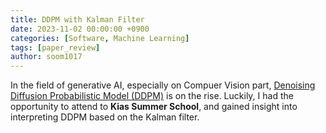 ```yaml
---
title: DDPM with Kalman Filter
date: 2023-11-02 00:00:00 +0900
categories: [Software, Machine Learning]
tags: [paper_review]
author: soom1017
---
```


In the field of generative AI, especially on Compuer Vision part, [Denoising Diffusion Probabilistic Model (DDPM)](https://arxiv.org/abs/2006.11239) is on the rise. Luckily, I had the opportunity to attend to **Kias Summer School**, and gained insight into interpreting DDPM based on the Kalman filter.

